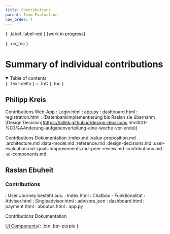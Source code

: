 ```yaml
---
title: Contributions
parent: Team Evaluation
nav_order: 4
---
```



{: .label .label-red }
[work in progress]

{: .no_toc }
# Summary of individual contributions

<details open markdown="block">
{: .text-delta }
<summary>Table of contents</summary>
+ ToC
{: toc }
</details>

## Philipp Kreis

Contributions Web-App
: Login.html
: app.py
: dashboard.html
: registration.html
: (Datenbankimplementierung bis Raslan sie übernahm [Design Decision](https://pillek.github.io/design-decisions html#01-%C3%A4nderung-aufgabenverteilung-eine-woche-vor-ende))

Contributions Dokumentation
:index.md
:value-proposition.md
:architecture.md
:data-model.md
:reference.md
:design-decisions.md
:user-evaluation.md
:goals
:improvements.md
:peer-review.md
:contributions.md
:ui-components.md


## Raslan Ebuheit

### Contributions
: User Journey besteht aus:
: Index.html
: Chatbox - Funktionalität
: Advisor.html
: Singleadvisor.html
: advisors.json
: dashboard.html
: payment.html
: aboutus.html
: app.py


Contributions Dokumentation



[UI Components](https://pillek.github.io/ui-components.html){: .btn .btn-purple }
